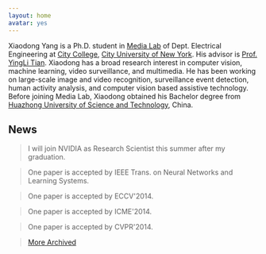 ```yaml
---
layout: home
avatar: yes
---
```


Xiaodong Yang is a Ph.D. student in [Media Lab](http://media-lab.engr.ccny.cuny.edu) of Dept. Electrical Engineering at [City College](http://www.ccny.cuny.edu), [City University of New York](http://cuny.edu). His advisor is [Prof. YingLi Tian](http://www-ee.ccny.cuny.edu/www/web/yltian/home.html). Xiaodong has a broad research interest in computer vision, machine learning, video surveillance, and multimedia. He has been working on large-scale image and video recognition, surveillance event detection, human activity analysis, and computer vision based assistive technology. Before joining Media Lab, Xiaodong obtained his Bachelor degree from [Huazhong University of Science and Technology](http://english.hust.edu.cn), China. 

## News

> I will join NVIDIA as Research Scientist this summer after my graduation. 

> One paper is accepted by IEEE Trans. on Neural Networks and Learning Systems. 

> One paper is accepted by ECCV'2014.

> One paper is accepted by ICME'2014.

> One paper is accepted by CVPR'2014.

> [More Archived](/news)